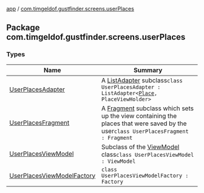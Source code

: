 [app](../index.md) / [com.timgeldof.gustfinder.screens.userPlaces](./index.md)

## Package com.timgeldof.gustfinder.screens.userPlaces

### Types

| Name | Summary |
|---|---|
| [UserPlacesAdapter](-user-places-adapter/index.md) | A [ListAdapter](#) subclass`class UserPlacesAdapter : ListAdapter<`[`Place`](../com.timgeldof.gustfinder.database/-place/index.md)`, PlaceViewHolder>` |
| [UserPlacesFragment](-user-places-fragment/index.md) | A [Fragment](#) subclass which sets up the view containing the places that were saved by the user`class UserPlacesFragment : Fragment` |
| [UserPlacesViewModel](-user-places-view-model/index.md) | Subclass of the [ViewModel](#) class`class UserPlacesViewModel : ViewModel` |
| [UserPlacesViewModelFactory](-user-places-view-model-factory/index.md) | `class UserPlacesViewModelFactory : Factory` |
